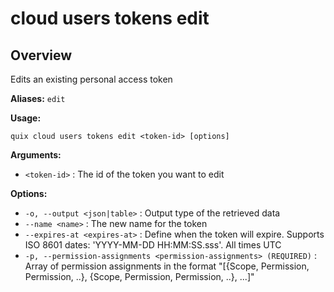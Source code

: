 # cloud users tokens edit

## Overview

Edits an existing personal access token

**Aliases:** `edit`

**Usage:**

```
quix cloud users tokens edit <token-id> [options]
```

**Arguments:**

- `<token-id>` : The id of the token you want to edit

**Options:**

- `-o, --output <json|table>` : Output type of the retrieved data
- `--name <name>` : The new name for the token
- `--expires-at <expires-at>` : Define when the token will expire. Supports ISO 8601 dates: 'YYYY-MM-DD HH:MM:SS.sss'. All times UTC
- `-p, --permission-assignments <permission-assignments> (REQUIRED)` : Array of permission assignments in the format "[{Scope, Permission, Permission, ..}, {Scope, Permission, Permission, ..}, ...]"

